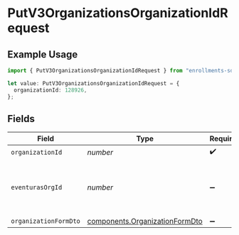 # PutV3OrganizationsOrganizationIdRequest

## Example Usage

```typescript
import { PutV3OrganizationsOrganizationIdRequest } from "enrollments-sdk/models/operations";

let value: PutV3OrganizationsOrganizationIdRequest = {
  organizationId: 128926,
};
```

## Fields

| Field                                                                            | Type                                                                             | Required                                                                         | Description                                                                      |
| -------------------------------------------------------------------------------- | -------------------------------------------------------------------------------- | -------------------------------------------------------------------------------- | -------------------------------------------------------------------------------- |
| `organizationId`                                                                 | *number*                                                                         | :heavy_check_mark:                                                               | N/A                                                                              |
| `eventurasOrgId`                                                                 | *number*                                                                         | :heavy_minus_sign:                                                               | Optional organization Id. Will be required in API version 4.                     |
| `organizationFormDto`                                                            | [components.OrganizationFormDto](../../models/components/organizationformdto.md) | :heavy_minus_sign:                                                               | N/A                                                                              |